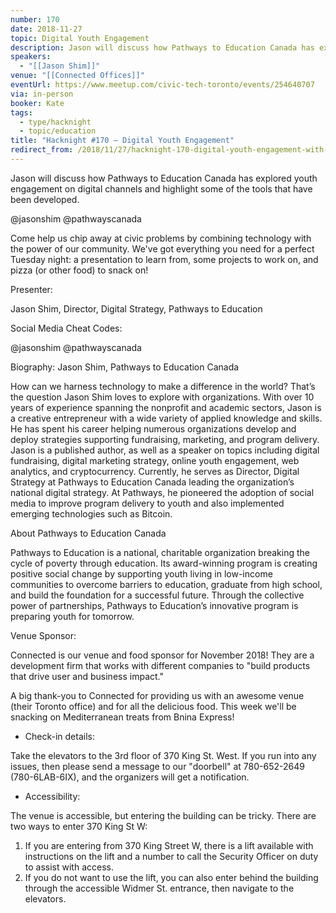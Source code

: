 ```yaml
---
number: 170
date: 2018-11-27
topic: Digital Youth Engagement
description: Jason will discuss how Pathways to Education Canada has explored youth engagement on digital channels and highlight some of the tools that have been developed.
speakers:
  - "[[Jason Shim]]"
venue: "[[Connected Offices]]"
eventUrl: https://www.meetup.com/civic-tech-toronto/events/254640707
via: in-person
booker: Kate
tags:
  - type/hacknight
  - topic/education
title: "Hacknight #170 – Digital Youth Engagement"
redirect_from: /2018/11/27/hacknight-170-digital-youth-engagement-with-jason-shim/
---
```


Jason will discuss how Pathways to Education Canada has explored youth engagement on digital channels and highlight some of the tools that have been developed.

@jasonshim @pathwayscanada

Come help us chip away at civic problems by combining technology with the power of our community. We've got everything you need for a perfect Tuesday night: a presentation to learn from, some projects to work on, and pizza (or other food) to snack on!

Presenter:

Jason Shim, Director, Digital Strategy, Pathways to Education

Social Media Cheat Codes:

@jasonshim @pathwayscanada

Biography:
Jason Shim, Pathways to Education Canada

How can we harness technology to make a difference in the world? That’s the question Jason Shim loves to explore with organizations. With over 10 years of experience spanning the nonprofit and academic sectors, Jason is a creative entrepreneur with a wide variety of applied knowledge and skills. He has spent his career helping numerous organizations develop and deploy strategies supporting fundraising, marketing, and program delivery. Jason is a published author, as well as a speaker on topics including digital fundraising, digital marketing strategy, online youth engagement, web analytics, and cryptocurrency. Currently, he serves as Director, Digital Strategy at Pathways to Education Canada leading the organization’s national digital strategy. At Pathways, he pioneered the adoption of social media to improve program delivery to youth and also implemented emerging technologies such as Bitcoin.

About Pathways to Education Canada

Pathways to Education is a national, charitable organization breaking the cycle of poverty through education. Its award-winning program is creating positive social change by supporting youth living in low-income communities to overcome barriers to education, graduate from high school, and build the foundation for a successful future. Through the collective power of partnerships, Pathways to Education’s innovative program is preparing youth for tomorrow.

Venue Sponsor:

Connected is our venue and food sponsor for November 2018!
They are a development firm that works with different companies to "build products that drive user and business impact."

A big thank-you to Connected for providing us with an awesome venue (their Toronto office) and for all the delicious food.
This week we'll be snacking on Mediterranean treats from Bnina Express!

+ Check-in details:

Take the elevators to the 3rd floor of 370 King St. West. If you run into any issues, then please send a message to our "doorbell" at 780-652-2649 (780-6LAB-6IX), and the organizers will get a notification.

+ Accessibility:

The venue is accessible, but entering the building can be tricky. There are two ways to enter 370 King St W:
1) If you are entering from 370 King Street W, there is a lift available with instructions on the lift and a number to call the Security Officer on duty to assist with access.
2) If you do not want to use the lift, you can also enter behind the building through the accessible Widmer St. entrance, then navigate to the elevators.
